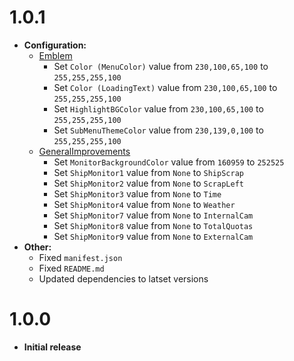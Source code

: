 # 1.0.1

+ **Configuration:**
  + [Emblem](https://thunderstore.io/c/lethal-company/p/Darkbrewery/Emblem/)
    + Set `Color (MenuColor)` value from `230,100,65,100` to `255,255,255,100`
    + Set `Color (LoadingText)` value from `230,100,65,100` to `255,255,255,100`
    + Set `HighlightBGColor` value from `230,100,65,100` to `255,255,255,100`
    + Set `SubMenuThemeColor` value from `230,139,0,100` to `255,255,255,100`
  + [GeneralImprovements](https://thunderstore.io/c/lethal-company/p/ShaosilGaming/GeneralImprovements/)
    + Set `MonitorBackgroundColor` value from `160959` to `252525`
    + Set `ShipMonitor1` value from `None` to `ShipScrap`
    + Set `ShipMonitor2` value from `None` to `ScrapLeft`
    + Set `ShipMonitor3` value from `None` to `Time`
    + Set `ShipMonitor4` value from `None` to `Weather`
    + Set `ShipMonitor7` value from `None` to `InternalCam`
    + Set `ShipMonitor8` value from `None` to `TotalQuotas`
    + Set `ShipMonitor9` value from `None` to `ExternalCam`
+ **Other:**
  + Fixed `manifest.json`
  + Fixed `README.md`
  + Updated dependencies to latset versions

# 1.0.0

+ **Initial release**
